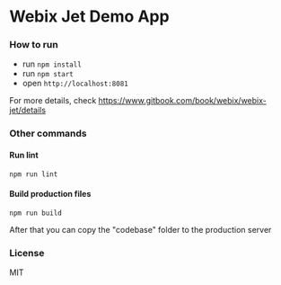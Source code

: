 Webix Jet Demo App
===================

### How to run

- run ```npm install```
- run ```npm start```
- open ```http://localhost:8081```

For more details, check https://www.gitbook.com/book/webix/webix-jet/details

### Other commands

#### Run lint

```
npm run lint
```

#### Build production files

```
npm run build
```

After that you can copy the "codebase" folder to the production server


### License

MIT